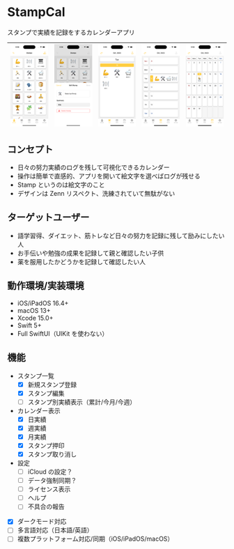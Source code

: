 # StampCal

スタンプで実績を記録をするカレンダーアプリ

| ![](./ScreenShot/1_stamps.png) | ![](./ScreenShot/2_edit_stamp.png) | ![](./ScreenShot/3_day_calendar.png) | ![](./ScreenShot/4_week_calendar.png) | ![](./ScreenShot/5_month_calendar.png) |
| :----------------------------: | :--------------------------------: | :----------------------------------: | :-----------------------------------: | :------------------------------------: |

## コンセプト

- 日々の努力実績のログを残して可視化できるカレンダー
- 操作は簡単で直感的、アプリを開いて絵文字を選べばログが残せる
- Stamp というのは絵文字のこと
- デザインは Zenn リスペクト、洗練されていて無駄がない

## ターゲットユーザー

- 語学習得、ダイエット、筋トレなど日々の努力を記録に残して励みにしたい人
- お手伝いや勉強の成果を記録して親と確認したい子供
- 薬を服用したかどうかを記録して確認したい人

## 動作環境/実装環境

- iOS/iPadOS 16.4+
- macOS 13+
- Xcode 15.0+
- Swift 5+
- Full SwiftUI（UIKit を使わない）

## 機能

- スタンプ一覧
  - [x] 新規スタンプ登録
  - [x] スタンプ編集
  - [ ] スタンプ別実績表示（累計/今月/今週）
- カレンダー表示
  - [x] 日実績
  - [x] 週実績
  - [x] 月実績
  - [x] スタンプ押印
  - [x] スタンプ取り消し
- 設定
  - [ ] iCloud の設定？
  - [ ] データ強制同期？
  - [ ] ライセンス表示
  - [ ] ヘルプ
  - [ ] 不具合の報告
- [x] ダークモード対応
- [ ] 多言語対応（日本語/英語）
- [ ] 複数プラットフォーム対応/同期（iOS/iPadOS/macOS）
